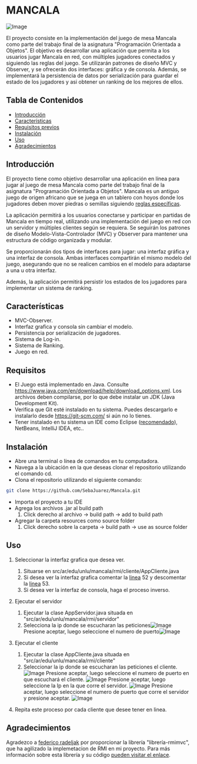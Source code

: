 # MANCALA

![Image](https://res.cloudinary.com/dwybyiio5/image/upload/v1690935370/wbju9bv7j5z4dqsmrmwi.png)

El proyecto consiste en la implementación del juego de mesa Mancala como parte del trabajo final de la asignatura "Programación Orientada a Objetos". El objetivo es desarrollar una aplicación que permita a los usuarios jugar Mancala en red, con múltiples jugadores conectados y siguiendo las reglas del juego. Se utilizarán patrones de diseño MVC y Observer, y se ofrecerán dos interfaces: gráfica y de consola. Además, se implementará la persistencia de datos por serialización para guardar el estado de los jugadores y asi obtener un ranking de los mejores de ellos. 
    
## Tabla de Contenidos

- [Introducción](#introducción)
- [Características](#características)
- [Requisitos previos](#requisitos)
- [Instalación](#instalación)
- [Uso](#uso)
- [Agradecimientos](#agradecimientos)

## Introducción

El proyecto tiene como objetivo desarrollar una aplicación en línea para jugar al juego de mesa Mancala como parte del trabajo final de la asignatura "Programación Orientada a Objetos". Mancala es un antiguo juego de origen africano que se juega en un tablero con hoyos donde los jugadores deben mover piedras o semillas siguiendo [reglas específicas](https://brainking.com/es/GameRules?tp=103).

La aplicación permitirá a los usuarios conectarse y participar en partidas de Mancala en tiempo real, utilizando una implementación del juego en red con un servidor y múltiples clientes según se requiera. Se seguirán los patrones de diseño Modelo-Vista-Controlador (MVC) y Observer para mantener una estructura de código organizada y modular.

Se proporcionarán dos tipos de interfaces para jugar: una interfaz gráfica y una interfaz de consola. Ambas interfaces compartirán el mismo modelo del juego, asegurando que no se realicen cambios en el modelo para adaptarse a una u otra interfaz.

Además, la aplicación permitirá persistir los estados de los jugadores para implementar un sistema de ranking.

## Características

- MVC-Observer.
- Interfaz grafica y consola sin cambiar el modelo.
- Persistencia por serialización de jugadores.
- Sistema de Log-in.
- Sistema de Ranking.
- Juego en red.

## Requisitos

- El Juego está implementado en Java. Consulte https://www.java.com/en/download/help/download_options.xml. Los archivos deben compilarse, por lo que debe instalar un JDK (Java Development Kit). 
- Verifica que Git esté instalado en tu sistema. Puedes descargarlo e instalarlo desde https://git-scm.com/ si aún no lo tienes.
- Tener instalado en tu sistema un IDE como Eclipse ([recomendado](https://www.eclipse.org/downloads/download.php?file=/oomph/epp/2023-06/R/eclipse-inst-jre-win64.exe)), NetBeans, IntelliJ IDEA, etc..

## Instalación

- Abre una terminal o línea de comandos en tu computadora.
- Navega a la ubicación en la que deseas clonar el repositorio utilizando el comando cd.
- Clona el repositorio utilizando el siguiente comando:

```bash
git clone https://github.com/SebaJuarez/Mancala.git
```
- Importa el proyecto a tu IDE
- Agrega los archivos .jar al build path 
    1. Click derecho al archivo -> build path -> add to build path
- Agregar la carpeta resources como source folder
    1. Click derecho sobre la carpeta -> build path -> use as source folder

## Uso

1.  Seleccionar la interfaz grafica que desea ver. 
     1. Situarse en src/ar/edu/unlu/mancala/rmi/cliente/AppCliente.java 
     2. Si desea ver la interfaz grafica 
comentar la [linea](https://github.com/SebaJuarez/Mancala/blob/4e923770fafec2bad95edc7cd16a65386ddb31f9/src/ar/edu/unlu/mancala/rmi/cliente/AppCliente.java#L52) 52 y descomentar la [linea](https://github.com/SebaJuarez/Mancala/blob/4e923770fafec2bad95edc7cd16a65386ddb31f9/src/ar/edu/unlu/mancala/rmi/cliente/AppCliente.java#L53) 53. 
    3. Si desea ver la interfaz de consola, haga el proceso inverso.

2. Ejecutar el  servidor 
    1. Ejecutar la clase AppServidor.java situada en "src/ar/edu/unlu/mancala/rmi/servidor"
    2. Selecciona la ip donde se escucharan las peticiones![Image](https://res.cloudinary.com/dwybyiio5/image/upload/v1690935864/imcyz62cvqyejhugfbcg.png) Presione aceptar, luego seleccione el numero de puerto![Image](https://res.cloudinary.com/dwybyiio5/image/upload/v1690935905/jdunzlpnodidrybhoejp.png)
3. Ejecutar el cliente
    1. Ejecutar la clase AppCliente.java situada en "src/ar/edu/unlu/mancala/rmi/cliente"
    2. Seleccionar la ip donde se escucharan las peticiones el cliente.
![Image](https://res.cloudinary.com/dwybyiio5/image/upload/v1690935935/vjgmtuxujufilgxf6okw.png) Presione aceptar, luego seleccione el numero de puerto en que escuchará el cliente.
![Image](https://res.cloudinary.com/dwybyiio5/image/upload/v1690935533/cdpn8nhjs80kfptkzt2j.png)
Presione aceptar, luego seleccione la Ip en la que corre el servidor.
![Image](https://res.cloudinary.com/dwybyiio5/image/upload/v1690935691/qnpxvcewjxe61hzrtxma.png)
Presione aceptar, luego seleccione el numero de puerto que corre el servidor y presione aceptar.
![Image](https://res.cloudinary.com/dwybyiio5/image/upload/v1690935647/zqkmhzotkod629if2ubr.png)
        
4. Repita este proceso por cada cliente que desee tener en linea.
        
## Agradecimientos

Agradezco a [federico radeljak](https://github.com/federicoradeljak) por proporcionar la librería "librería-rmimvc", que ha agilizado la implemetacion de RMI en mi proyecto. Para más información sobre esta librería y su código  [pueden visitar el enlace](https://github.com/federicoradeljak/libreria-rmimvc).
        
